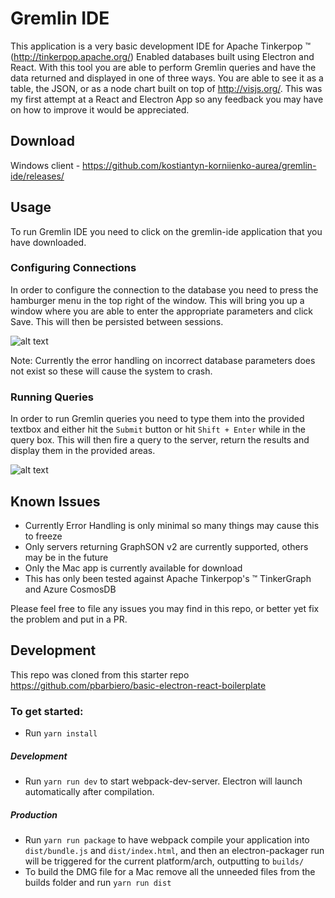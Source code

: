 # Gremlin IDE
This application is a very basic development IDE for Apache Tinkerpop &trade; (http://tinkerpop.apache.org/) Enabled databases built using Electron and React.  With this tool you are able to perform Gremlin queries and have the data returned and displayed in one of three ways.  You are able to see it as a table, the JSON, or as a node chart built on top of http://visjs.org/.  This was my first attempt at a React and Electron App so any feedback you may have on how to improve it would be appreciated.

## Download
Windows client - https://github.com/kostiantyn-korniienko-aurea/gremlin-ide/releases/

## Usage
To run Gremlin IDE you need to click on the gremlin-ide application that you have downloaded.  

### Configuring Connections
In order to configure the connection to the database you need to press the hamburger menu in the top right of the window.  This will bring you up a window where you are able to enter the appropriate parameters and click Save.  This will then be persisted between sessions.

![alt text](https://github.com/practicalgraph/gremlin-ide/blob/master/doc/img/setup_connections.png "Connection Configuration")

Note: Currently the error handling on incorrect database parameters does not exist so these will cause the system to crash.  

### Running Queries
In order to run Gremlin queries you need to type them into the provided textbox and either hit the `Submit` button or hit `Shift + Enter` while in the query box.  This will then fire a query to the server, return the results and display them in the provided areas.

![alt text](https://github.com/practicalgraph/gremlin-ide/blob/master/doc/img/query.png "Query")

## Known Issues
* Currently Error Handling is only minimal so many things may cause this to freeze
* Only servers returning GraphSON v2 are currently supported, others may be in the future
* Only the Mac app is currently available for download
* This has only been tested against Apache Tinkerpop's &trade; TinkerGraph and Azure CosmosDB

Please feel free to file any issues you may find in this repo, or better yet fix the problem and put in a PR.


## Development
This repo was cloned from this starter repo https://github.com/pbarbiero/basic-electron-react-boilerplate

### To get started:
* Run `yarn install`

##### Development
* Run `yarn run dev` to start webpack-dev-server. Electron will launch automatically after compilation.

##### Production
* Run `yarn run package` to have webpack compile your application into `dist/bundle.js` and `dist/index.html`, and then an electron-packager run will be triggered for the current platform/arch, outputting to `builds/`
* To build the DMG file for a Mac remove all the unneeded files from the builds folder and run `yarn run dist`

